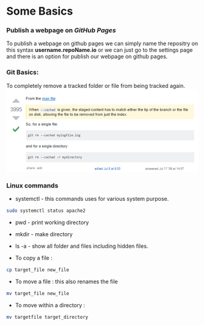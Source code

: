 # Some Basics

### Publish a webpage on *GitHub Pages*	
 To publish a webpage on github pages we can simply name the repositry on this syntax __username.repoName.io__ or we can just go to the settings page and there is an option for publish our webpage on github pages. 

### Git Basics:
 To completely remove a tracked folder or file from being tracked again.
 ![](inc/gitBasics.PNG)


### Linux commands 

* systemctl - this commands uses for various system purpose. 
```bash
sudo systemctl status apache2
```

* pwd - print working directory 

* mkdir - make directory 

* ls -a - show all folder and files including hidden files. 

* To copy a file : 
```bash 
cp target_file new_file
```

* To move a file : this also renames the file
```bash 
mv target_file new_file
```

* To move within a directory : 
```bash 
mv targetfile target_directory
```

